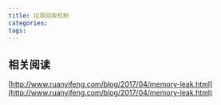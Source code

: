 ```yaml
---
title: 垃圾回收机制
categories:
tags:
---
```


## 相关阅读

[http://www.ruanyifeng.com/blog/2017/04/memory-leak.html](http://www.ruanyifeng.com/blog/2017/04/memory-leak.html)
